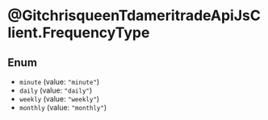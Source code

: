 # @GitchrisqueenTdameritradeApiJsClient.FrequencyType

## Enum

* `minute` (value: `"minute"`)
* `daily` (value: `"daily"`)
* `weekly` (value: `"weekly"`)
* `monthly` (value: `"monthly"`)
